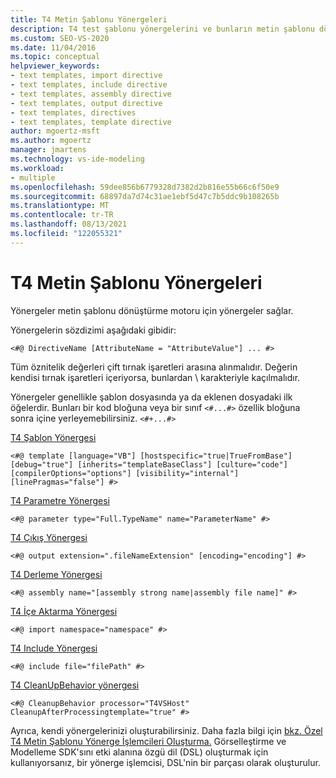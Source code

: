```yaml
---
title: T4 Metin Şablonu Yönergeleri
description: T4 test şablonu yönergelerini ve bunların metin şablonu dönüştürme altyapısına nasıl yönergeler sağlay olduklarını öğrenin.
ms.custom: SEO-VS-2020
ms.date: 11/04/2016
ms.topic: conceptual
helpviewer_keywords:
- text templates, import directive
- text templates, include directive
- text templates, assembly directive
- text templates, output directive
- text templates, directives
- text templates, template directive
author: mgoertz-msft
ms.author: mgoertz
manager: jmartens
ms.technology: vs-ide-modeling
ms.workload:
- multiple
ms.openlocfilehash: 59dee856b6779328d7382d2b816e55b66c6f50e9
ms.sourcegitcommit: 68897da7d74c31ae1ebf5d47c7b5ddc9b108265b
ms.translationtype: MT
ms.contentlocale: tr-TR
ms.lasthandoff: 08/13/2021
ms.locfileid: "122055321"
---
```

# <a name="t4-text-template-directives"></a>T4 Metin Şablonu Yönergeleri

Yönergeler metin şablonu dönüştürme motoru için yönergeler sağlar.

Yönergelerin sözdizimi aşağıdaki gibidir:

```
<#@ DirectiveName [AttributeName = "AttributeValue"] ... #>
```

Tüm öznitelik değerleri çift tırnak işaretleri arasına alınmalıdır. Değerin kendisi tırnak işaretleri içeriyorsa, bunlardan \ karakteriyle kaçılmalıdır.

Yönergeler genellikle şablon dosyasında ya da eklenen dosyadaki ilk öğelerdir. Bunları bir kod bloğuna veya bir sınıf `<#...#>` özellik bloğuna sonra içine yerleyemebilirsiniz. `<#+...#>`

[T4 Şablon Yönergesi](../modeling/t4-template-directive.md)

```
<#@ template [language="VB"] [hostspecific="true|TrueFromBase"] [debug="true"] [inherits="templateBaseClass"] [culture="code"] [compilerOptions="options"] [visibility="internal"] [linePragmas="false"] #>
```

[T4 Parametre Yönergesi](../modeling/t4-parameter-directive.md)

```
<#@ parameter type="Full.TypeName" name="ParameterName" #>
```

[T4 Çıkış Yönergesi](../modeling/t4-output-directive.md)

```
<#@ output extension=".fileNameExtension" [encoding="encoding"] #>
```

[T4 Derleme Yönergesi](../modeling/t4-assembly-directive.md)

```
<#@ assembly name="[assembly strong name|assembly file name]" #>
```

[T4 İçe Aktarma Yönergesi](../modeling/t4-import-directive.md)

```
<#@ import namespace="namespace" #>
```

[T4 Include Yönergesi](../modeling/t4-include-directive.md)

```
<#@ include file="filePath" #>
```

[T4 CleanUpBehavior yönergesi](../modeling/t4-cleanupbehavior-directive.md)

```
<#@ CleanupBehavior processor="T4VSHost" CleanupAfterProcessingtemplate="true" #>
```

Ayrıca, kendi yönergelerinizi oluşturabilirsiniz. Daha fazla bilgi için [bkz. Özel T4 Metin Şablonu Yönerge İşlemcileri Oluşturma.](../modeling/creating-custom-t4-text-template-directive-processors.md) Görselleştirme ve Modelleme SDK'sını etki alanına özgü dil (DSL) oluşturmak için kullanıyorsanız, bir yönerge işlemcisi, DSL'nin bir parçası olarak oluşturulur.
